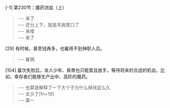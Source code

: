 
[-1] 第230节：魔药测血（上）
>--- 来了<br>
>--- 还分上下，就是吊我胃口了<br>
>--- 来喽<br>
>--- 来了<br>

[29] 有时候，甚至钱再多，也雇用不到神职人员。
>--- 雇佣<br>

[104] 屡次失败后，龙人少年、紫蒂也只能暂且放手，等待将来的合适的机会。比如，幸存者们能够生产出中、高阶的魔药。
>--- 也算是解释了一下大个子为什么掉线这么久<br>
>--- 太少了[fn=19]<br>
>--- 第一<br>
